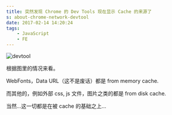 ```yaml
---
title: 突然发现 Chrome 的 Dev Tools 现在显示 Cache 的来源了
s: about-chrome-network-devtool
date: 2017-02-14 14:20:24
tags:
    - JavaScript
    - FE
---
```

![devtool](devtool.png)

根据图里的情况来看。

WebFonts，Data URL（这不是废话）都是 from memory cache.
<!--more-->
而其他的，例如外部 css, js 文件，图片之类的都是 from disk cache.

当然...这一切都是在被 cache 的基础之上...

